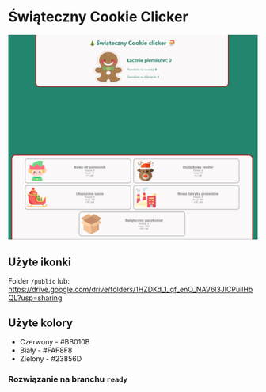 # Świąteczny Cookie Clicker
![Alt text](./demo.png)
## Użyte ikonki
Folder `/public`
lub:<br>
https://drive.google.com/drive/folders/1HZDKd_1_qf_enO_NAV6l3JlCPuilHbQL?usp=sharing

## Użyte kolory
 - Czerwony - #BB010B
 - Biały - #FAF8F8
 - Zielony - #23856D

### Rozwiązanie na branchu `ready`
